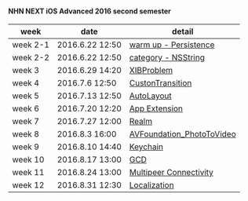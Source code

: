 #### NHN NEXT iOS Advanced 2016 second semester

| week | date | detail | 
|-------------| ------------------- | ------------------ |
| week 2-1 | 2016.6.22 12:50 | [warm up - Persistence](https://github.com/luvgaram/iOS_advanced/tree/master/w2_persistence) |
| week 2-2 | 2016.6.22 12:50  | [category - NSString](https://github.com/luvgaram/iOS_advanced/tree/master/w2_category) |
| week 3 | 2016.6.29 14:20  | [XIBProblem](https://github.com/luvgaram/iOS_advanced/tree/master/w3_XIBProblem) |
| week 4 | 2016.7.6 12:50  | [CustonTransition](https://github.com/luvgaram/iOS_advanced/tree/master/w4_customTransition) |
| week 5 | 2016.7.13 12:50  | [AutoLayout](https://github.com/luvgaram/iOS_advanced/tree/master/w5_AutoLayout) |
| week 6 | 2016.7.20 12:20  | [App Extension](https://github.com/luvgaram/iOS_advanced/tree/master/w6_app_extension) |
| week 7 | 2016.7.27 12:00  | [Realm](https://github.com/luvgaram/iOS_advanced/tree/master/w7_Realm) |
| week 8 | 2016.8.3 16:00  | [AVFoundation_PhotoToVideo](https://github.com/luvgaram/iOS_advanced/tree/master/w8_AVFoundation_PhotoToVideo) |
| week 9 | 2016.8.10 14:40  | [Keychain](https://github.com/luvgaram/iOS_advanced/tree/master/w9_Keychain) |
| week 10 | 2016.8.17 13:00  | [GCD](https://github.com/luvgaram/iOS_advanced/tree/master/w10_GCD) |
| week 11 | 2016.8.24 13:00  | [Multipeer Connectivity](https://github.com/luvgaram/iOS_advanced/tree/master/w11_MultipeerConnectivity) |
| week 12 | 2016.8.31 12:30  | [Localization](https://github.com/luvgaram/iOS_advanced/tree/master/w12_Localization) |